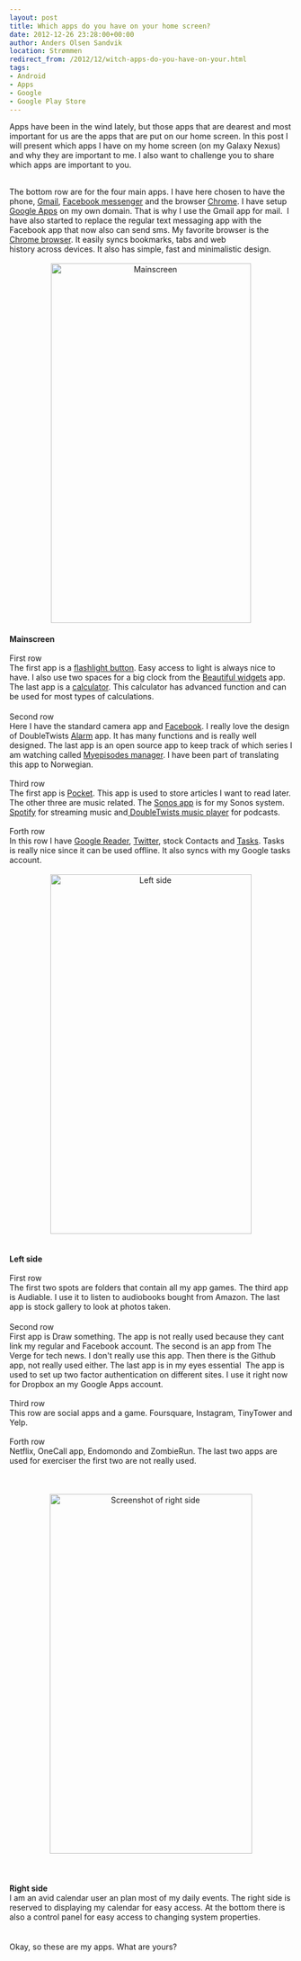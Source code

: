 ```yaml
---
layout: post
title: Which apps do you have on your home screen?
date: 2012-12-26 23:28:00+00:00
author: Anders Olsen Sandvik
location: Strømmen
redirect_from: /2012/12/witch-apps-do-you-have-on-your.html
tags:
- Android
- Apps
- Google
- Google Play Store
---
```

Apps have been in the wind lately, but those apps that are dearest and most important for us are the apps that are put on our home screen. In this post I will present which apps I have on my home screen (on my Galaxy Nexus) and why they are important to me. I also want to challenge you to share which apps are important to you.<br />
<div>
<br /></div>
<div>
The bottom row are for the four main apps. I have here chosen to have the phone, <a href="https://play.google.com/store/apps/details?id=com.google.android.gm" target="_blank">Gmail</a>, <a href="https://play.google.com/store/apps/details?id=com.facebook.orca" target="_blank">Facebook messenger</a> and the browser <a href="https://play.google.com/store/apps/details?id=com.android.chrome" target="_blank">Chrome</a>. I have setup <a href="http://www.google.com/a" target="_blank">Google Apps</a> on my own domain. That is why I use the Gmail app for mail. &nbsp;I have also started to replace the regular&nbsp;text messaging&nbsp;app with the Facebook app that now also can send sms. My&nbsp;favorite&nbsp;browser is the <a href="https://play.google.com/store/apps/details?id=com.android.chrome" target="_blank">Chrome browser</a>. It&nbsp;easily&nbsp;syncs bookmarks, tabs and web history&nbsp;across&nbsp;devices. It also has simple, fast and&nbsp;minimalistic&nbsp;design.<br />
<div>
<br /></div>
<div class="separator" style="clear: both; text-align: center;">
<a href="http://3.bp.blogspot.com/-VoHmBhVVDgo/UNtKyDsrFSI/AAAAAAAAQt4/etH-nASfSxE/s1600/Screenshot_2012-12-26-19-28-41.png" imageanchor="1" style="margin-left: 1em; margin-right: 1em;"><img border="0" height="640" src="http://3.bp.blogspot.com/-VoHmBhVVDgo/UNtKyDsrFSI/AAAAAAAAQt4/etH-nASfSxE/s640/Screenshot_2012-12-26-19-28-41.png" alt="Mainscreen" width="356" /></a></div>
<h4>
</h4>
<h4>
Mainscreen<br /><br /><span style="font-weight: normal;">First row<br />The first app is a <a href="https://play.google.com/store/apps/details?id=com.devuni.flashlight" target="_blank">flashlight button</a>. Easy access to light is always nice to have. I also use two spaces for a big clock from the <a href="https://play.google.com/store/apps/details?id=com.levelup.beautifulwidgets" target="_blank">Beautiful widgets</a> app. The last app is a <a href="https://play.google.com/store/apps/details?id=uk.co.nickfines.RealCalc" target="_blank">calculator</a>. This calculator has advanced function and can be used for most types of calculations.</span></h4>
<div>
Second row<br />
Here I have the standard camera app and <a href="https://play.google.com/store/apps/details?id=com.facebook.katana" target="_blank">Facebook</a>. I really love the design of DoubleTwists <a href="https://play.google.com/store/apps/details?id=com.doubleTwist.alarmClock" target="_blank">Alarm</a> app. It has many functions and is really well designed. The last app is an open source app to keep track of&nbsp;which&nbsp;series I am watching called <a href="https://play.google.com/store/apps/details?id=eu.vranckaert.episodeWatcher" target="_blank">Myepisodes manager</a>. I have been part of translating this app to&nbsp;Norwegian.<br />
<br />
Third row<br />
The first app is <a href="https://play.google.com/store/apps/details?id=com.ideashower.readitlater.pro" target="_blank">Pocket</a>. This app is used to store articles I want to read later. The other three are music related. The <a href="https://play.google.com/store/apps/details?id=com.sonos.acr" target="_blank">Sonos app</a> is for my Sonos system. <a href="https://play.google.com/store/apps/details?id=com.spotify.mobile.android.ui" target="_blank">Spotify</a> for streaming music and<a href="https://play.google.com/store/apps/details?id=com.doubleTwist.androidPlayer" target="_blank"> DoubleTwists music player</a> for podcasts.<br />
<br />
Forth row<br />
In this row I have <a href="https://play.google.com/store/apps/details?id=com.google.android.apps.reader" target="_blank">Google Reader</a>, <a href="https://play.google.com/store/apps/details?id=com.twitter.android" target="_blank">Twitter</a>, stock Contacts and <a href="https://play.google.com/store/apps/details?id=ch.teamtasks.tasks.paid" target="_blank">Tasks</a>. Tasks is really nice since it can be used offline. It also syncs with my Google tasks account.<br />
<br />
<div class="separator" style="clear: both; text-align: center;">
<a href="http://2.bp.blogspot.com/-yS-j1pUTea0/UNtKw_IWr1I/AAAAAAAAQt0/mEZTaAUI1h4/s1600/Screenshot_2012-12-26-19-28-33.png" imageanchor="1" style="margin-left: 1em; margin-right: 1em;"><img border="0" height="640" src="http://2.bp.blogspot.com/-yS-j1pUTea0/UNtKw_IWr1I/AAAAAAAAQt0/mEZTaAUI1h4/s640/Screenshot_2012-12-26-19-28-33.png" alt="Left side" width="358" /></a></div>
<br /></div>
<h4>
</h4>
<h4>
Left side<br /><br /><span style="font-weight: normal;">First row<br />The first two spots are folders that contain all my app games. The third app is Audiable. I use it to listen to audiobooks bought from Amazon. The last app is stock gallery to look at photos taken.</span></h4>
<span style="font-weight: normal;">Second row</span><br />
First app is Draw something. The app is not really used because they cant link my regular and Facebook account. The second is an app from The Verge for tech news. I don't really use this app. Then there is the Github app, not really used either. The last app is in my eyes&nbsp;essential&nbsp; The app is used to set up two factor authentication on different sites. I use it right now for Dropbox an my Google Apps account.
<span style="font-weight: normal;"><br /></span><br />
<span style="font-weight: normal;">Third row</span><br />
<span style="font-weight: normal;">This row are social apps and a game. Foursquare, Instagram, TinyTower and Yelp.</span><br />
<span style="font-weight: normal;"><br /></span>
<span style="font-weight: normal;">Forth row</span><br />
Netflix, OneCall app, Endomondo and ZombieRun. The last two apps are used for&nbsp;exerciser&nbsp;the first two are not really used.<br />
<br />
<span style="font-weight: normal;"><br /></span>
<br />
<div class="separator" style="clear: both; text-align: center;">
<a href="http://3.bp.blogspot.com/-_PuShVCoVpE/UNtKzPKoeUI/AAAAAAAAQuE/Uo7cGANtZI4/s1600/Screenshot_2012-12-26-19-28-48.png" imageanchor="1" style="margin-left: 1em; margin-right: 1em;"><img border="0" height="640" src="http://3.bp.blogspot.com/-_PuShVCoVpE/UNtKzPKoeUI/AAAAAAAAQuE/Uo7cGANtZI4/s640/Screenshot_2012-12-26-19-28-48.png" alt="Screenshot of right side" width="360" /></a></div>
<span style="font-weight: normal;"><br /></span>
<br />
<h4>
Right side<br /><span style="font-weight: normal;">I am an avid calendar user an plan most of my daily events. The right side is reserved to displaying my calendar for easy access. At the bottom there is also a&nbsp;control panel&nbsp;for easy access to changing system properties.&nbsp;</span></h4>
</div>
<div>
<span style="font-weight: normal;"><br /></span></div>
<div>
Okay, so these are my apps. What are&nbsp;yours?</div>

